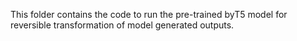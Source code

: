 This folder contains the code to run the pre-trained byT5 model for reversible transformation of model generated outputs.
